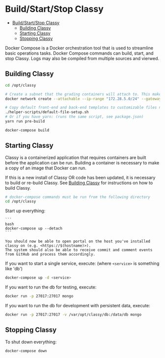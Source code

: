 # Build/Start/Stop Classy

<!-- TOC depthfrom:2 -->
- [Build/Start/Stop Classy](#buildstartstop-classy)
  - [Building Classy](#building-classy)
  - [Starting Classy](#starting-classy)
  - [Stopping Classy](#stopping-classy)
<!-- /TOC -->


Docker Compose is a Docker orchestration tool that is used to streamline basic operations tasks. Docker Compose commands can build, start, and stop Classy. Logs may also be compiled from multiple sources and vierwed. 

## Building Classy

```bash
cd /opt/classy

# Create a subnet that the grading containers will attach to. This makes it easier to set up firewall rules (above).
docker network create --attachable --ip-range "172.28.5.0/24" --gateway "172.28.5.254" --subnet "172.28.0.0/16" grading_net

# Copy default front-end and back-end templates to customizable files needed to run Classy:
./helper-scripts/default-file-setup.sh
# Or if you have yarn: (runs the same script, see package.json)
yarn run pre-build

docker-compose build
```

## Starting Classy

Classy is a containerized application that requires containers are built before the application can be run. Building a container is necessary to make a copy of an image that Docker can run.

If this is a new install of Classy OR code has been updated, it is necessary to build or re-build Classy. See [Building Classy](#building-classy) for instructions on how to build Classy.

```bash
# docker-compose commands must be run from the following directory
cd /opt/classy
```

Start up everything:

    ```
    bash
    docker-compose up --detach
    ```

    You should now be able to open portal on the host you've installed classy on (e.g. <https://$(hostname)>).
    The system should also be able to receive commit and comment events from GitHub and process them accordingly.

If you want to start a single service, execute: (where `<service>` is something like 'db')
```bash
docker-compose up -d <service>
```

If you want to run the db for testing, execute:
```bash
docker run -p 27017:27017 mongo
```

If you want to run the db for development with persistent data, execute:
```bash
docker run -p 27017:27017 -v /var/opt/classy/db:/data/db mongo
```

## Stopping Classy

To shut down everything:

```bash
docker-compose down
```
